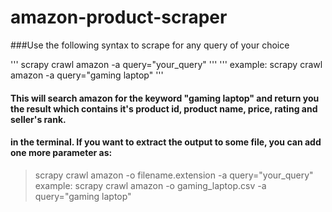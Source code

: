 # amazon-product-scraper




###Use the following syntax to scrape for any query of your choice 

''' scrapy crawl amazon -a query="your_query"  '''
''' example: scrapy crawl amazon -a query="gaming laptop" '''


#### This will search amazon for the keyword "gaming laptop" and return you the result which contains it's product id, product name, price, rating and seller's rank.
#### in the terminal. If you want to extract the output to some file, you can add one more parameter as:

> scrapy crawl amazon -o filename.extension -a query="your_query"
> example: scrapy crawl amazon -o gaming_laptop.csv -a query="gaming laptop"

